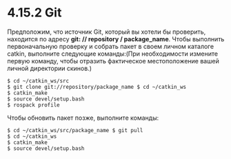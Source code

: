 # 4.15.2 Git

Предположим, что источник Git, который вы хотели бы проверить, находится по адресу **git: // repository / package\_name**. Чтобы выполнить первоначальную проверку и собрать пакет в своем личном каталоге catkin, выполните следующие команды:\(При необходимости измените первую команду, чтобы отразить фактическое местоположение вашей личной директории скинов.\)

```text
$ cd ~/catkin_ws/src
$ git clone git://repository/package_name $ cd ~/catkin_ws
$ catkin_make
$ source devel/setup.bash
$ rospack profile
```

Чтобы обновить пакет позже, выполните команды:

```text
$ cd ~/catkin_ws/src/package_name $ git pull
$ cd ~/catkin_ws
$ catkin_make
$ source devel/setup.bash
```

